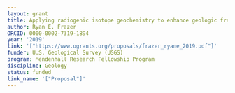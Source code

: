 ```yaml
---
layout: grant
title: Applying radiogenic isotope geochemistry to enhance geologic framework models
author: Ryan E. Frazer
ORCID: 0000-0002-7319-1894
year: '2019'
link: '["https://www.ogrants.org/proposals/frazer_ryane_2019.pdf"]'
funder: U.S. Geological Survey (USGS)
program: Mendenhall Research Fellowship Program
discipline: Geology
status: funded
link_name: '["Proposal"]'
---
```


